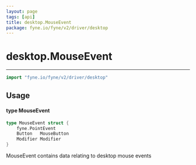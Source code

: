 ```yaml
---
layout: page
tags: [api]
title: desktop.MouseEvent
package: fyne.io/fyne/v2/driver/desktop
---
```


# desktop.MouseEvent
---
```go
import "fyne.io/fyne/v2/driver/desktop"
```

## Usage

#### type MouseEvent

```go
type MouseEvent struct {
	fyne.PointEvent
	Button   MouseButton
	Modifier Modifier
}
```

MouseEvent contains data relating to desktop mouse events
